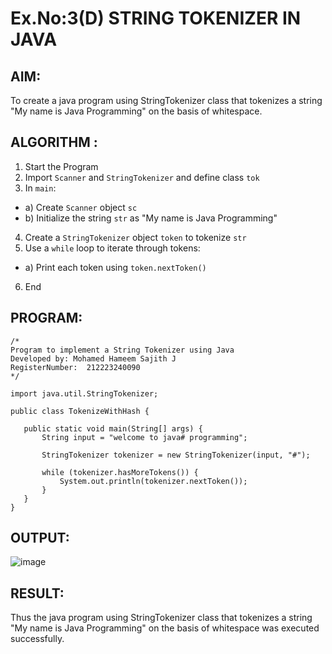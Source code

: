 # Ex.No:3(D) STRING TOKENIZER IN JAVA

## AIM:
To create a java program using StringTokenizer class that tokenizes a string "My name is Java Programming" on the basis of whitespace.

## ALGORITHM :
1.	Start the Program
2.	Import `Scanner` and `StringTokenizer` and define class `tok`
3.	In `main`:
-	a) Create `Scanner` object `sc`
-	b) Initialize the string `str` as "My name is Java Programming"
4.	Create a `StringTokenizer` object `token` to tokenize `str`
5.	Use a `while` loop to iterate through tokens:
-	a) Print each token using `token.nextToken()`
6.	End




## PROGRAM:
 ```
/*
Program to implement a String Tokenizer using Java
Developed by: Mohamed Hameem Sajith J
RegisterNumber:  212223240090
*/

import java.util.StringTokenizer;

public class TokenizeWithHash {

    public static void main(String[] args) {
        String input = "welcome to java# programming";

        StringTokenizer tokenizer = new StringTokenizer(input, "#");

        while (tokenizer.hasMoreTokens()) {
            System.out.println(tokenizer.nextToken());
        }
    }
}

```



## OUTPUT:
![image](https://github.com/user-attachments/assets/f5aa4c95-110a-4695-8887-e66e58cea458)



## RESULT:
Thus the java program using StringTokenizer class that tokenizes a string "My name is Java Programming" on the basis of whitespace was executed successfully.
